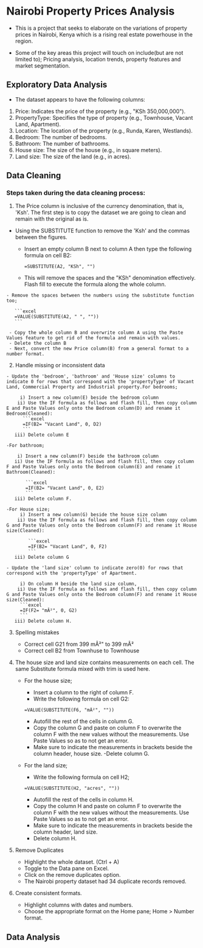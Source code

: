 # Nairobi Property Prices Analysis

- This is a project that seeks to elaborate on the variations of property prices in Nairobi, Kenya which is a rising real estate powerhouse in the region.

- Some of the key areas this project will touch on include(but are not limited to); Pricing analysis, location trends, property features and market segmentation.

## Exploratory Data Analysis

- The dataset appears to have the following columns:

1. Price: Indicates the price of the property (e.g., "KSh 350,000,000").
2. PropertyType: Specifies the type of property (e.g., Townhouse, Vacant Land, Apartment).
3. Location: The location of the property (e.g., Runda, Karen, Westlands).
4. Bedroom: The number of bedrooms.
5. Bathroom: The number of bathrooms.
6. House size: The size of the house (e.g., in square meters).
7. Land size: The size of the land (e.g., in acres).

## Data Cleaning

 ### Steps taken during the data cleaning process:

   1. The Price column is inclusive of the currency denomination, that is, 'Ksh'. The first step is to copy the dataset we are going to clean and remain with the original as is. 
   - Using the SUBSTITUTE function to remove the 'Ksh' and the commas between the figures.
     
     - Insert an empty column B next to column A then type the following formula on cell B2:

       ```excel
       =SUBSTITUTE(A2, "KSh", "")
       ```

     - This will remove the spaces and the "KSh" denomination effectively. Flash fill to execute the formula along the whole column.

    - Remove the spaces between the numbers using the substitute function too;

       ```excel
       =VALUE(SUBSTITUTE(A2, " ", ""))
       ```
     
     - Copy the whole column B and overwrite column A using the Paste Values feature to get rid of the formula and remain with values.
     - Delete the column B
     - Next, convert the new Price column(B) from a general format to a number format.

   2. Handle missing or inconsistent data

    - Update the 'bedroom', 'bathroom' and 'House size' columns to indicate 0 for rows that correspond with the 'propertyType' of Vacant Land, Commercial Property and Industrial property.For bedrooms;

         i) Insert a new column(E) beside the bedroom column 
        ii) Use the IF formula as follows and flash fill, then copy column E and Paste Values only onto the Bedroom column(D) and rename it Bedroom(Cleaned):
          ```excel
          =IF(B2= "Vacant Land", 0, D2)
          ```
       iii) Delete column E

    -For bathroom;

        i) Insert a new column(F) beside the bathroom column 
       ii) Use the IF formula as follows and flash fill, then copy column F and Paste Values only onto the Bedroom column(E) and rename it Bathroom(Cleaned):

           ```excel
           =IF(B2= "Vacant Land", 0, E2)
           ```
       iii) Delete column F.

    -For House size;
         i) Insert a new column(G) beside the house size column 
        ii) Use the IF formula as follows and flash fill, then copy column G and Paste Values only onto the Bedroom column(F) and rename it House size(Cleaned):

            ```excel
            =IF(B2= "Vacant Land", 0, F2)
            ```
       iii) Delete column G
    
    - Update the 'land size' column to indicate zero(0) for rows that correspond with the 'propertyType' of Apartment.

         i) On column H beside the land size column, 
        ii) Use the IF formula as follows and flash fill, then copy column G and Paste Values only onto the Bedroom column(F) and rename it House size(Cleaned):
         ```excel
         =IF(F2= "mÂ²", 0, G2)
         ```
       iii) Delete column H.

   3. Spelling mistakes

      - Correct cell G21 from 399 mÂ²" to 399 mÂ²
      - Correct cell B2 from Townhuse to Townhouse    

   4. The house size and land size contains measurements on each cell. The same Substitute formula mixed with trim is used here.
       - For the house size; 
          - Insert a column to the right of column F.
          - Write the following formula on cell G2:
           ```excel
           =VALUE(SUBSTITUTE(F6, "mÂ²", ""))
           ```
          - Autofill the rest of the cells in column G.
          - Copy the column G and paste on column F to overwrite the column F with the new values without the measurements. Use Paste Values so as to not get an error.
          - Make sure to indicate the measurements in brackets beside the column header, house size.
          -Delete column G.
      
       - For the land size;
          - Write the following formula on cell H2;
           ```excel
           =VALUE(SUBSTITUTE(H2, "acres", ""))
           ```
          - Autofill the rest of the cells in column H.
          - Copy the column H and paste on column F to overwrite the column F with the new values without the measurements. Use Paste Values so as to not get an error.
          - Make sure to indicate the measurements in brackets beside the column header, land size.
          - Delete column H.

   5. Remove Duplicates
       - Highlight the whole dataset. (Ctrl + A)
       - Toggle to the Data pane on Excel.
       - Click on the remove duplicates option.
       - The Nairobi property dataset had 34 duplicate records removed.

   6. Create consistent formats.
      - Highlight columns with dates and numbers.
      - Choose the appropriate format on the Home pane; Home > Number format.


## Data Analysis




